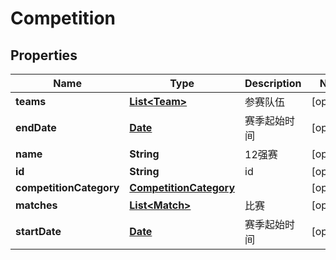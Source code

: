 
# Competition

## Properties
Name | Type | Description | Notes
------------ | ------------- | ------------- | -------------
**teams** | [**List&lt;Team&gt;**](Team.md) | 参赛队伍 |  [optional]
**endDate** | [**Date**](Date.md) | 赛季起始时间 |  [optional]
**name** | **String** | 12强赛 |  [optional]
**id** | **String** | id |  [optional]
**competitionCategory** | [**CompetitionCategory**](CompetitionCategory.md) |  |  [optional]
**matches** | [**List&lt;Match&gt;**](Match.md) | 比赛 |  [optional]
**startDate** | [**Date**](Date.md) | 赛季起始时间 |  [optional]




